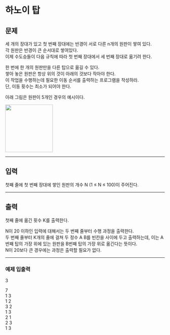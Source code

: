 # 하노이 탑

## 문제
세 개의 장대가 있고 첫 번째 장대에는 반경이 서로 다른 n개의 원판이 쌓여 있다. <br>
각 원판은 반경이 큰 순서대로 쌓여있다. <br>
이제 수도승들이 다음 규칙에 따라 첫 번째 장대에서 세 번째 장대로 옮기려 한다. <br>

한 번에 한 개의 원판만을 다른 탑으로 옮길 수 있다. <br>
쌓아 놓은 원판은 항상 위의 것이 아래의 것보다 작아야 한다. <br>
이 작업을 수행하는데 필요한 이동 순서를 출력하는 프로그램을 작성하라. <br>
단, 이동 횟수는 최소가 되어야 한다. <br>


아래 그림은 원판이 5개인 경우의 예시이다.

<img src="https://onlinejudgeimages.s3-ap-northeast-1.amazonaws.com/problem/11729/hanoi.png" height="150" alt="">

---
## 입력
첫째 줄에 첫 번째 장대에 쌓인 원판의 개수 N (1 ≤ N ≤ 100)이 주어진다.

---
## 출력
첫째 줄에 옮긴 횟수 K를 출력한다.

N이 20 이하인 입력에 대해서는 두 번째 줄부터 수행 과정을 출력한다.  <br>
두 번째 줄부터 K개의 줄에 걸쳐 두 정수 A B를 빈칸을 사이에 두고 출력하는데, 이는 A번째 탑의 가장 위에 있는 원판을 B번째 탑의 가장 위로 옮긴다는 뜻이다. <br>
N이 20보다 큰 경우에는 과정은 출력할 필요가 없다. <br>

---
### 예제 입출력 
3

7 <br>
1 3 <br>
1 2 <br>
3 2 <br>
1 3 <br>
2 1 <br>
2 3 <br>
1 3